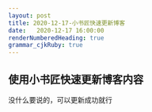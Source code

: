 ```yaml
---
layout: post
title: 2020-12-17-小书匠快速更新博客
date:   2020-12-17 16:00:00
renderNumberedHeading: true
grammar_cjkRuby: true
---
```


## 使用小书匠快速更新博客内容
没什么要说的，可以更新成功就行